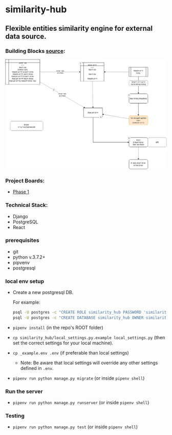 # similarity-hub

## Flexible entities similarity engine for external data source.

### Building Blocks [source](https://drive.google.com/file/d/1Ny9az4KV069HtQ5flKEluE9qjzwvwnAG/view?usp=sharing):

<img src="https://raw.githubusercontent.com/noamoss/similarity-hub/main/similarity-v01.jpg" />

### Project Boards:
- [Phase 1](https://github.com/noamoss/similiarity-hub/projects/1)


### Technical Stack:
- Django
- PostgreSQL
- React

### prerequisites
- git
- python v.3.7.2+
- pipvenv
- postgresql

### local env setup
- Create a new postgresql DB.

  For example:
  ```bash
  psql -U postgres -c "CREATE ROLE similarity_hub PASSWORD 'similarity_hub' SUPERUSER CREATEDB CREATEROLE INHERIT LOGIN;"
  psql -U postgres -c "CREATE DATABASE similarity_hub OWNER similarity_hub;"
  ```
- `pipenv install` (in the repo's ROOT folder)
- `cp similarity_hub/local_settings.py.example local_settings.py` (then set the correct settings for your local machine).
- `cp _example.env .env` (if preferable than local settings)
  - Note: Be aware that local settings will override any other settings defined in `.env`.
- `pipenv run python manage.py migrate` (or inside `pipenv shell`)

### Run the server
- `pipenv run python manage.py runserver` (or inside `pipenv shell`)


### Testing
- `pipenv run python manage.py test` (or inside `pipenv shell`)
